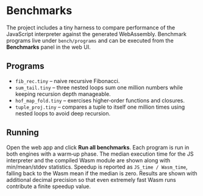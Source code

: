 # Benchmarks

The project includes a tiny harness to compare performance of the JavaScript
interpreter against the generated WebAssembly. Benchmark programs live under
`bench/programs` and can be executed from the **Benchmarks** panel in the web
UI.

## Programs

- `fib_rec.tiny` – naive recursive Fibonacci.
- `sum_tail.tiny` – three nested loops sum one million numbers while keeping
  recursion depth manageable.
- `hof_map_fold.tiny` – exercises higher‑order functions and closures.
- `tuple_proj.tiny` – compares a tuple to itself one million times using
  nested loops to avoid deep recursion.

## Running

Open the web app and click **Run all benchmarks**. Each program is run in both
engines with a warm‑up phase. The median execution time for the JS interpreter
and the compiled Wasm module are shown along with min/mean/stdev statistics.
Speedup is reported as `JS_time / Wasm_time`, falling back to the Wasm mean if
the median is zero. Results are shown with additional decimal precision so that
even extremely fast Wasm runs contribute a finite speedup value.
